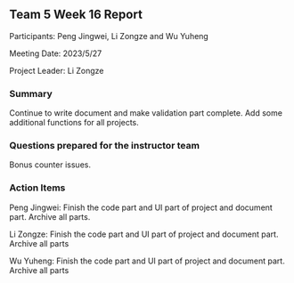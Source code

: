 ## Team 5 Week 16 Report

Participants: Peng Jingwei, Li Zongze and Wu Yuheng  

Meeting Date: 2023/5/27

Project Leader:  Li Zongze

### Summary

Continue to write document and make validation part complete. Add some additional functions for all projects. 

### Questions prepared for the instructor team

Bonus counter issues.

### Action Items

Peng Jingwei: Finish the code part and UI part of project and document part. Archive all parts.

Li Zongze: Finish the code part and UI part of project and document part. Archive all parts

Wu Yuheng: Finish the code part and UI part of project and document part. Archive all parts